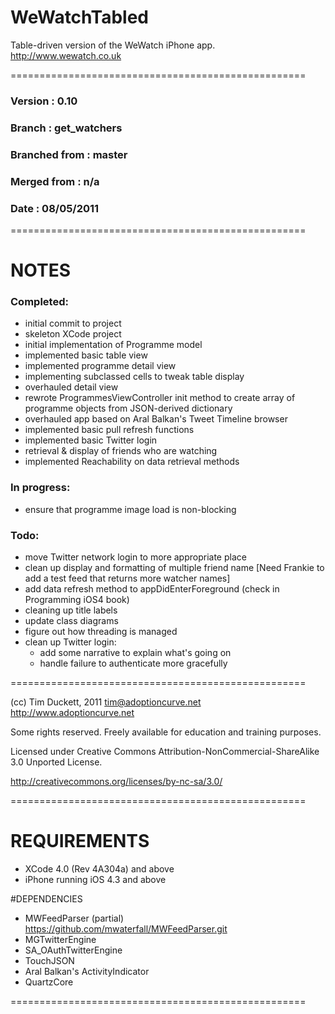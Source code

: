 # WeWatchTabled

Table-driven version of the WeWatch iPhone app.
http://www.wewatch.co.uk

===================================================

### Version         :   0.10
### Branch          :   get_watchers
### Branched from   :   master
### Merged from     :   n/a
### Date            :   08/05/2011

===================================================

# NOTES

### Completed:

- initial commit to project
- skeleton XCode project
- initial implementation of Programme model
- implemented basic table view
- implemented programme detail view
- implementing subclassed cells to tweak table display
- overhauled detail view
- rewrote ProgrammesViewController init method to create array of programme objects from JSON-derived dictionary
- overhauled app based on Aral Balkan's Tweet Timeline browser
- implemented basic pull refresh functions
- implemented basic Twitter login
- retrieval & display of friends who are watching
- implemented Reachability on data retrieval methods

### In progress:

- ensure that programme image load is non-blocking

### Todo:
- move Twitter network login to more appropriate place
- clean up display and formatting of multiple friend name
  [Need Frankie to add a test feed that returns more watcher names]
- add data refresh method to appDidEnterForeground (check in Programming iOS4 book)
- cleaning up title labels
- update class diagrams
- figure out how threading is managed
- clean up Twitter login:
  - add some narrative to explain what's going on
  - handle failure to authenticate more gracefully

===================================================

(cc) Tim Duckett, 2011
tim@adoptioncurve.net
http://www.adoptioncurve.net

Some rights reserved.  Freely available for
education and training purposes.

Licensed under Creative Commons
Attribution-NonCommercial-ShareAlike 3.0
Unported License.

http://creativecommons.org/licenses/by-nc-sa/3.0/

===================================================

# REQUIREMENTS

- XCode 4.0 (Rev 4A304a) and above
- iPhone running iOS 4.3 and above

#DEPENDENCIES

- MWFeedParser (partial) https://github.com/mwaterfall/MWFeedParser.git
- MGTwitterEngine
- SA_OAuthTwitterEngine
- TouchJSON
- Aral Balkan's ActivityIndicator
- QuartzCore

===================================================
